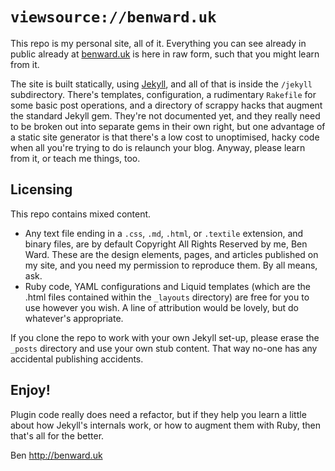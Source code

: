 # `viewsource://benward.uk`

This repo is my personal site, all of it. Everything you can see already in public already at [benward.uk](http://benward.uk) is here in raw form, such that you might learn from it.

The site is built statically, using [Jekyll](http://jekyllrb.com), and all of that is inside the `/jekyll` subdirectory. There's templates, configuration, a rudimentary `Rakefile` for some basic post operations, and a directory of scrappy hacks that augment the standard Jekyll gem. They're not documented yet, and they really need to be broken out into separate gems in their own right, but one advantage of a static site generator is that there's a low cost to unoptimised, hacky code when all you're trying to do is relaunch your blog. Anyway, please learn from it, or teach me things, too.

## Licensing

This repo contains mixed content.

* Any text file ending in a `.css`, `.md`, `.html`, or `.textile` extension, and binary files, are by default Copyright All Rights Reserved by me, Ben Ward. These are the design elements, pages, and articles published on my site, and you need my permission to reproduce them. By all means, ask.
* Ruby code, YAML configurations and Liquid templates (which are the .html files contained within the `_layouts` directory) are free for you to use however you wish. A line of attribution would be lovely, but do whatever's appropriate.

If you clone the repo to work with your own Jekyll set-up, please erase the `_posts` directory and use your own stub content. That way no-one has any accidental publishing accidents.

## Enjoy!

Plugin code really does need a refactor, but if they help you learn a little about how Jekyll's internals work, or how to augment them with Ruby, then that's all for the better.

Ben <http://benward.uk>
